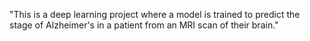 "This is a deep learning project where a model is trained to predict the stage of Alzheimer's in a patient from an MRI scan of their brain." 
